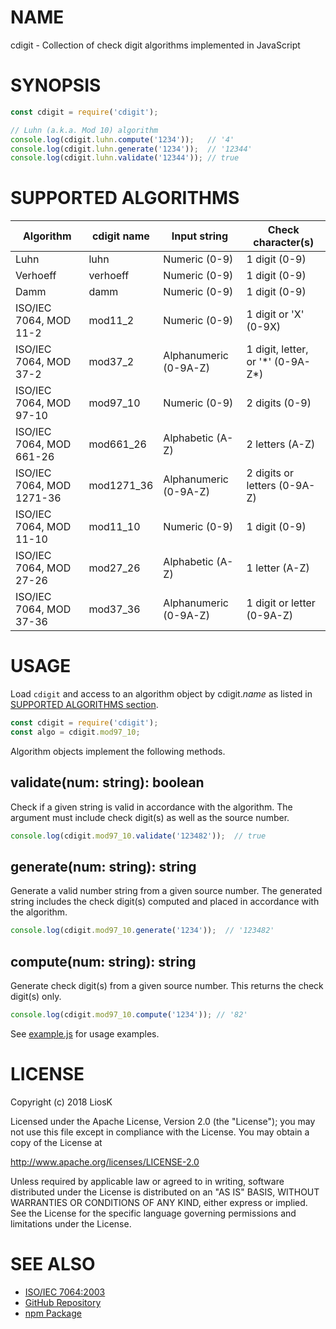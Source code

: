 # NAME

cdigit - Collection of check digit algorithms implemented in JavaScript


# SYNOPSIS

```javascript
const cdigit = require('cdigit');

// Luhn (a.k.a. Mod 10) algorithm
console.log(cdigit.luhn.compute('1234'));   // '4'
console.log(cdigit.luhn.generate('1234'));  // '12344'
console.log(cdigit.luhn.validate('12344')); // true
```


# SUPPORTED ALGORITHMS

| Algorithm                 | cdigit name | Input string          | Check character(s)                  |
|---------------------------|-------------|-----------------------|-------------------------------------|
| Luhn                      | luhn        | Numeric (0-9)         | 1 digit (0-9)                       |
| Verhoeff                  | verhoeff    | Numeric (0-9)         | 1 digit (0-9)                       |
| Damm                      | damm        | Numeric (0-9)         | 1 digit (0-9)                       |
| ISO/IEC 7064, MOD 11-2    | mod11_2     | Numeric (0-9)         | 1 digit or 'X' (0-9X)               |
| ISO/IEC 7064, MOD 37-2    | mod37_2     | Alphanumeric (0-9A-Z) | 1 digit, letter, or '\*' (0-9A-Z\*) |
| ISO/IEC 7064, MOD 97-10   | mod97_10    | Numeric (0-9)         | 2 digits (0-9)                      |
| ISO/IEC 7064, MOD 661-26  | mod661_26   | Alphabetic (A-Z)      | 2 letters (A-Z)                     |
| ISO/IEC 7064, MOD 1271-36 | mod1271_36  | Alphanumeric (0-9A-Z) | 2 digits or letters (0-9A-Z)        |
| ISO/IEC 7064, MOD 11-10   | mod11_10    | Numeric (0-9)         | 1 digit (0-9)                       |
| ISO/IEC 7064, MOD 27-26   | mod27_26    | Alphabetic (A-Z)      | 1 letter (A-Z)                      |
| ISO/IEC 7064, MOD 37-36   | mod37_36    | Alphanumeric (0-9A-Z) | 1 digit or letter (0-9A-Z)          |


# USAGE

Load `cdigit` and access to an algorithm object by cdigit.*name* as listed in
[SUPPORTED ALGORITHMS section](#supported-algorithms).

```javascript
const cdigit = require('cdigit');
const algo = cdigit.mod97_10;
```

Algorithm objects implement the following methods.

## validate(num: string): boolean

Check if a given string is valid in accordance with the algorithm. The argument
must include check digit(s) as well as the source number.

```javascript
console.log(cdigit.mod97_10.validate('123482'));  // true
```

## generate(num: string): string

Generate a valid number string from a given source number. The generated string
includes the check digit(s) computed and placed in accordance with the
algorithm.

```javascript
console.log(cdigit.mod97_10.generate('1234'));  // '123482'
```

## compute(num: string): string

Generate check digit(s) from a given source number. This returns the check
digit(s) only.

```javascript
console.log(cdigit.mod97_10.compute('1234')); // '82'
```

See [example.js](example.js) for usage examples.


# LICENSE

Copyright (c) 2018 LiosK

Licensed under the Apache License, Version 2.0 (the "License");
you may not use this file except in compliance with the License.
You may obtain a copy of the License at

http://www.apache.org/licenses/LICENSE-2.0

Unless required by applicable law or agreed to in writing, software
distributed under the License is distributed on an "AS IS" BASIS,
WITHOUT WARRANTIES OR CONDITIONS OF ANY KIND, either express or implied.
See the License for the specific language governing permissions and
limitations under the License.


# SEE ALSO

* [ISO/IEC 7064:2003](https://www.iso.org/standard/31531.html)
* [GitHub Repository](https://github.com/LiosK/cdigit)
* [npm Package](https://www.npmjs.com/package/cdigit)
